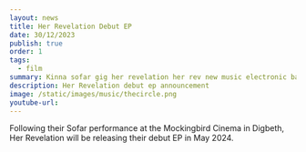 ```yaml
---
layout: news
title: Her Revelation Debut EP
date: 30/12/2023
publish: true
order: 1
tags:
  - film
summary: Kinna sofar gig her revelation her rev new music electronic band singing debut ep new announcement release
description: Her Revelation debut ep announcement
image: /static/images/music/thecircle.png
youtube-url:
---
```


Following their Sofar performance at the Mockingbird Cinema in Digbeth, Her Revelation will be releasing their debut EP in May 2024.
